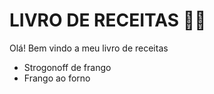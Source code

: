 # LIVRO DE RECEITAS :man_cook:

Olá! Bem vindo a meu livro de receitas

 - Strogonoff de frango
 - Frango ao forno
